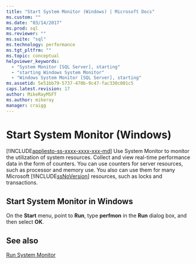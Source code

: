 ```yaml
---
title: "Start System Monitor (Windows) | Microsoft Docs"
ms.custom: ""
ms.date: "03/14/2017"
ms.prod: sql
ms.reviewer: ""
ms.suite: "sql"
ms.technology: performance
ms.tgt_pltfrm: ""
ms.topic: conceptual
helpviewer_keywords: 
  - "System Monitor [SQL Server], starting"
  - "starting Windows System Monitor"
  - "Windows System Monitor [SQL Server], starting"
ms.assetid: 5e51bb79-5737-470b-9c47-fac330c001c5
caps.latest.revision: 17
author: MikeRayMSFT
ms.author: mikeray
manager: craigg
---
```

# Start System Monitor (Windows)
[!INCLUDE[appliesto-ss-xxxx-xxxx-xxx-md](../../includes/appliesto-ss-xxxx-xxxx-xxx-md.md)]
  Use System Monitor to monitor the utilization of system resources. Collect and view real-time performance data in the form of counters. You can use counters for server resources, such as processor and memory use. You also can use them for many Microsoft [!INCLUDE[ssNoVersion](../../includes/ssnoversion-md.md)] resources, such as locks and transactions.  
  
## Start System Monitor in Windows  
  
On the **Start** menu, point to **Run**, type **perfmon** in the **Run** dialog box, and then select **OK**.  
  
## See also  
 [Run System Monitor](../../relational-databases/performance-monitor/run-system-monitor.md)  
  
  

